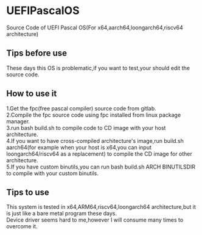 # UEFIPascalOS
Source Code of UEFI Pascal OS(For x64,aarch64,loongarch64,riscv64 architecture)  
## Tips before use
These days this OS is problematic,if you want to test,your should edit the source code.  
## How to use it
1.Get the fpc(free pascal compiler) source code from gitlab.  
2.Compile the fpc source code using fpc installed from linux package manager.    
3.run bash build.sh to compile code to CD image with your host architecture.   
4.If you want to have cross-compiled architecture's image,run build.sh aarch64(for example when your host is x64,you can input loongarch64/riscv64 as a replacement) to compile the CD image for other architecture.  
5.If you have custom binutils,you can run bash build.sh ARCH BINUTILSDIR to compile with your custom binutils.  
## Tips to use
This system is tested in x64,ARM64,riscv64,loongarch64 architecture,but it is just like a bare metal program these days.  
Device driver seems hard to me,however I will consume many times to overcome it.
